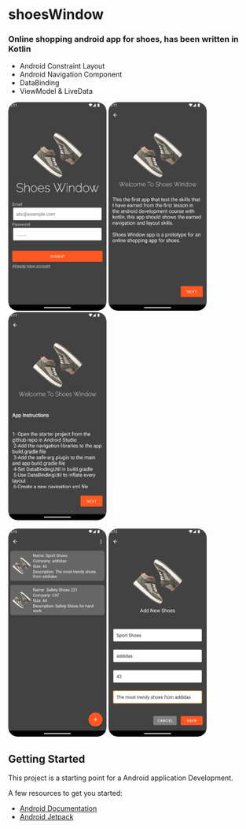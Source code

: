 # shoesWindow
### Online shopping android app for shoes, has been written in Kotlin 

* Android Constraint Layout
* Android Navigation Component
* DataBinding
* ViewModel & LiveData



<p align="left" width="100%">
  <img src="Login_Screenshot.png" width="200">
  <img src="Welcome_Screenshot.png" width="200">
  <img src="Instruction_Screenshot.png" width="200">
</p>
<p align="left" width="100%">
  <img src="ShoesList_Screenshot.png" width="200">
  <img src="AddNewShoes_Screenshot.png" width="200">
</p>

## Getting Started

This project is a starting point for a Android application Development.

A few resources to get you started:

- [Android Documentation](https://developer.android.com/docs)
- [Android Jetpack](https://developer.android.com/jetpack?gclid=CjwKCAjwtKmaBhBMEiwAyINuwLwczCSIvTy5CHI8ISBbH0yS5nYBO1lGKSBI6Vh9Os4B4M0OAUyiaRoCIYwQAvD_BwE&gclsrc=aw.ds)


